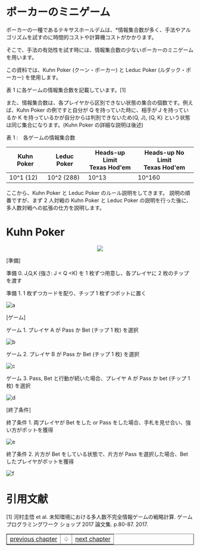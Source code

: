 # ポーカーのミニゲーム

ポーカーの一種であるテキサスホールデムは、\*情報集合数が多く、手法やアルゴリズムを試すのに時間的コストや計算機コストがかかります。

そこで、手法の有効性を試す時には、情報集合数の少ないポーカーのミニゲームを用います。

この資料では、Kuhn Poker (クーン・ポーカー) と Leduc Poker (ルダック・ポーカー) を使用します。

表 1 に各ゲームの情報集合数を記載しています。[1]

また、情報集合数は、各プレイヤから区別できない状態の集合の個数です。例えば、Kuhn Poker の例ですと自分が Q を持っていた時に、相手が J を持っているか K を持っているかが自分からは判別できないため(Q, J), (Q, K) という状態は同じ集合になります。(Kuhn Poker の詳細な説明は後述)

表 1 :　各ゲームの情報集合数

| Kuhn Poker | Leduc Poker | Heads-up Limit<br>Texas Hod'em | Heads-up No Limit<br>Texas Hod'em |
| ---------- | ----------- | ------------------------------ | --------------------------------- |
| 10^1 (12)  | 10^2 (288)  | 10^13                          | 10^160                            |

ここから、Kuhn Poker と Leduc Poker のルール説明をしてきます。
説明の順番ですが、まず 2 人対戦の Kuhn Poker と Leduc Poker の説明を行った後に、多人数対戦への拡張の仕方を説明します。

# Kuhn Poker

<p align="center">
  <img src="https://user-images.githubusercontent.com/63486375/168191528-df281145-02c6-48ea-bd17-b8686ca7f06e.jpeg">
<p>

[準備]

準備 0. J,Q,K (強さ: J < Q <K) を 1 枚ずつ用意し、各プレイヤに 2 枚のチップを渡す

準備 1. 1 枚ずつカードを配り、チップ 1 枚ずつポットに置く

![a](https://user-images.githubusercontent.com/63486375/168206301-b9417f92-ced0-42df-9c73-f100613de5b0.png)

[ゲーム]

ゲーム 1. プレイヤ A が Pass か Bet (チップ 1 枚) を選択

![b](https://user-images.githubusercontent.com/63486375/168206313-4b36afca-769a-43ed-a8d8-21af82210b4f.png)

ゲーム 2. プレイヤ B が Pass か Bet (チップ 1 枚) を選択

![c](https://user-images.githubusercontent.com/63486375/168206316-d89090cc-3c8f-4050-9ea8-ae10b27cb038.png)

ゲーム 3. Pass, Bet と行動が続いた場合、プレイヤ A が Pass か bet (チップ 1 枚) を選択

![d](https://user-images.githubusercontent.com/63486375/168206318-c36be7ba-a97a-4464-90e1-07b5ec7d1c48.png)

[終了条件]

終了条件 1. 両プレイヤが Bet をした or Pass をした場合、手札を見せ合い、強い方がポットを獲得

![e](https://user-images.githubusercontent.com/63486375/168206322-5e5ef9a8-e474-4cbe-808c-aac5e7566ead.png)

終了条件 2. 片方が Bet をしている状態で、片方が Pass を選択した場合、Bet したプレイヤがポットを獲得

![f](https://user-images.githubusercontent.com/63486375/168206324-f113a08d-b3e2-41d4-96db-cfc1ae092317.png)

# 引用文献

[1] 河村圭悟 et al. 未知環境における多人数不完全情報ゲームの戦略計算. ゲームプログラミングワーク ショップ 2017 論文集. p.80-87. 2017.

<p align="center">
    <table border="1">
        <tr>
            <td><a href="https://github.com/yu5uke-1024/poker_and_game_theory/blob/main/Doc/Chapter1.md">previous chapter</a></td>
            <td><a>♤</a></td>
            <td><a href="https://github.com/yu5uke-1024/poker_and_game_theory/blob/main/Doc/Chapter2.md">next chapter</a></td>
        </tr>
    </table>
<p>
